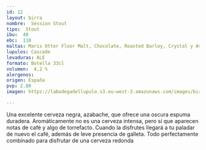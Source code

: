 ```yaml
---
id: 12
layout: birra
nombre:  Session Stout
tipo:  Stout
ibu:  40
ebc:  110
maltas: Maris Otter Floor Malt, Chocolate, Roasted Barley, Crystal y Avena
lupulos: Cascade
levaduras: ALE
formato: Botella 33cl
volumen:  4,2 %
alergenos: 
origen: España
pvp: 2.80
imagen: https://labodegadellupulo.s3.eu-west-3.amazonaws.com/images/birras/sessionstout.jpg

---
```

Una excelente cerveza negra, azabache, que ofrece una oscura espuma duradera. Aromáticamente no es una cerveza intensa, pero sí que aparecen notas de café y algo de torrefacto. Cuando la disfrutes llegará a tu paladar de nuevo el café, además de leve presencia de galleta. Todo perfectamente combinado para disfrutar de una cerveza redonda






